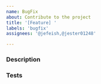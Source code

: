 ```yaml
---
name: BugFix
about: Contribute to the project
title: '[Feature] '
labels: 'bugfix'
assignees: '@jefeish,@jester01248'

---
```


### Description

### Tests
